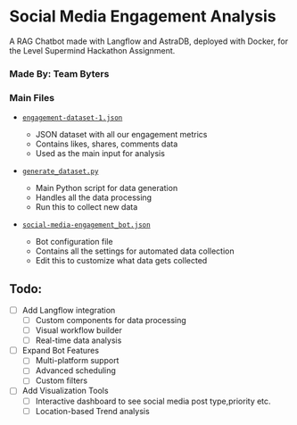 # Social Media Engagement Analysis

A RAG Chatbot made with Langflow and AstraDB, deployed with Docker, for the Level Supermind Hackathon Assignment.
### Made By: Team Byters

### Main Files
* [`engagement-dataset-1.json`](./engagement-dataset-1.json)
  * JSON dataset with all our engagement metrics
  * Contains likes, shares, comments data
  * Used as the main input for analysis

* [`generate_dataset.py`](./generate_dataset.py)
  * Main Python script for data generation
  * Handles all the data processing
  * Run this to collect new data

* [`social-media-engagement_bot.json`](./social-media-engagement_bot.json)
  * Bot configuration file
  * Contains all the settings for automated data collection
  * Edit this to customize what data gets collected

## Todo:
- [ ] Add Langflow integration
  - [ ] Custom components for data processing
  - [ ] Visual workflow builder
  - [ ] Real-time data analysis

- [ ] Expand Bot Features
  - [ ] Multi-platform support
  - [ ] Advanced scheduling
  - [ ] Custom filters

- [ ] Add Visualization Tools
  - [ ] Interactive dashboard to see social media post type,priority etc.
  - [ ] Location-based Trend analysis
